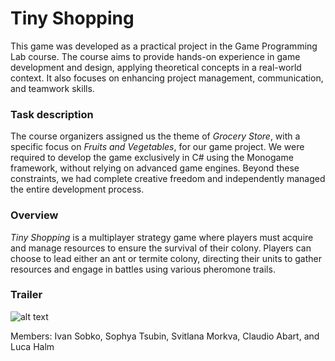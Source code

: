
# Tiny Shopping

This game was developed as a practical project in the Game Programming Lab course. The course aims to provide hands-on experience in game development and design, applying theoretical concepts in a real-world context. It also focuses on enhancing project management, communication, and teamwork skills.

### Task description

The course organizers assigned us the theme of *Grocery Store*, with a specific focus on *Fruits and Vegetables*, for our game project. We were required to develop the game exclusively in C# using the Monogame framework, without relying on advanced game engines. Beyond these constraints, we had complete creative freedom and independently managed the entire development process.

### Overview

*Tiny Shopping* is a multiplayer strategy game where players must acquire and manage resources to ensure the survival of their colony. Players can choose to lead either an ant or termite colony, directing their units to gather resources and engage in battles using various pheromone trails.

### Trailer

![alt text](./3_trailer.gif)

Members: Ivan Sobko, Sophya Tsubin, Svitlana Morkva, Claudio Abart, and Luca Halm
